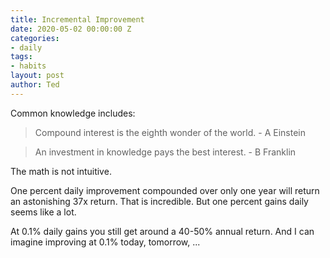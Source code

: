 ```yaml
---
title: Incremental Improvement
date: 2020-05-02 00:00:00 Z
categories:
- daily
tags:
- habits
layout: post
author: Ted
---
```


Common knowledge includes:

> Compound interest is the eighth wonder of the world. - A Einstein

> An investment in knowledge pays the best interest. - B Franklin

The math is not intuitive.

One percent daily improvement compounded over only one year will return an astonishing 37x return. That is incredible. But one percent gains daily seems like a lot.

At 0.1% daily gains you still get around a 40-50% annual return. And I can imagine improving at 0.1% today, tomorrow, ...
